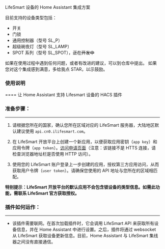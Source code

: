 LifeSmart 设备的 Home Assistant 集成方案

目前支持的设备类型包括：
- 开关
- 门锁
- 通用控制器（型号 SL_P）
- 超级碗夜灯（型号 SL_LAMP）
- SPOT 系列（型号 SL_SPOT），~~正在开发中~~

如果在使用过程中遇到任何问题，或者有改进的建议，可以到仓库中提出。
如果您对这个集成感到满意，多给我点 STAR，以示鼓励。

### 使用说明
====
让 Home Assistant 支持 Lifesmart 设备的 HACS 插件

### 准备步骤：
---
1. 请根据您所在的国家，确认您所在区域对应的 LifeSmart 服务器，大陆地区默认建议使用 `api.cn0.ilifesmart.com`。

2. 在 LifeSmart 开放平台上创建一个新应用，以便获取应用密钥（`app key`）和应用令牌（`app token`）。[访问申请页面](http://www.ilifesmart.com/open/login)（注意：该链接不是 HTTS 连接，请检查浏览器地址栏是否使用 HTTP 访问）。

3. 使用您的 LifeSmart 账户登录上一步创建的应用，授权第三方应用访问，从而获取用户令牌（`user token`）。请确保您使用的 API 地址与您所在的区域相匹配。

**特别提示：LifeSmart 开放平台的默认应用不会包含锁设备的类型信息。如需此功能，需联系 LifeSmart 官方获取授权。**

### 插件如何运作：
---

- 该插件需要联网。在首次加载插件时，它会调用 LifeSmart API 来获取所有设备信息，并在 Home Assistant 中进行设置。之后，插件将通过 websocket 从 LifeSmart 获取设备更新信息。目前，Home Assistant 与 LifeSmart 集线器之间没有直接通信。
